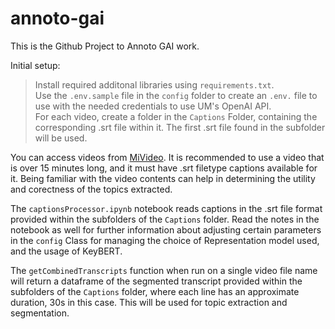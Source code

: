 # annoto-gai
This is the Github Project to Annoto GAI work.

Initial setup: 
> Install required additonal libraries using `requirements.txt`.  
> Use the `.env.sample` file in the `config` folder to create an `.env.` file to use with the needed credentials to use UM's OpenAI API.  
> For each video, create a folder in the `Captions` Folder, containing the corresponding .srt file within it. The first .srt file found in the subfolder will be used.  

You can access videos from [MiVideo](https://www.mivideo.it.umich.edu/). It is recommended to use a video that is over 15 minutes long, and it must have .srt filetype captions available for it. Being familiar with the video contents can help in determining the utility and corectness of the topics extracted.

The `captionsProcessor.ipynb` notebook reads captions in the .srt file format provided within the subfolders of the `Captions` folder. Read the notes in the notebook as well for further information about adjusting certain parameters in the `config` Class for managing the choice of Representation model used, and the usage of KeyBERT.

The `getCombinedTranscripts` function when run on a single video file name will return a dataframe of the segmented transcript provided within the subfolders of the `Captions` folder, where each line has an approximate duration, 30s in this case. This will be used for topic extraction and segmentation.